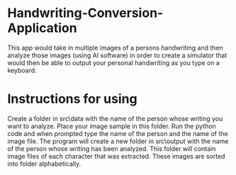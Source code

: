 # Handwriting-Conversion-Application
This app would take in multiple images of a persons handwriting and then analyze those images (using AI software) in order to create a simulator that would then be able to output your personal handwriting as you type on a keyboard.

# Instructions for using
Create a folder in src\data with the name of the person whose writing you want to analyze. Place your image sample in this folder. Run the python code and when prompted type the name of the person and the name of the image file. The program will create a new folder in src\output with the name of the person whose writing has been analyzed. This folder will contain  image files of each character that was extracted. These images are sorted into folder alphabetically.
